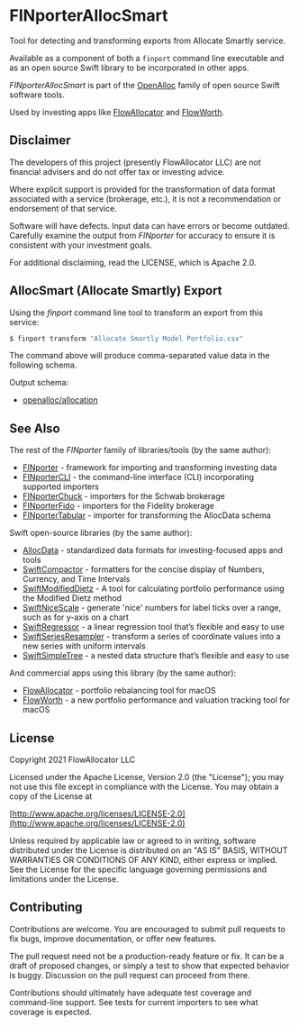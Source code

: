 # FINporterAllocSmart

Tool for detecting and transforming exports from Allocate Smartly service.

Available as a component of both a `finport` command line executable and as an open source Swift library to be incorporated in other apps.

_FINporterAllocSmart_ is part of the [OpenAlloc](https://github.com/openalloc) family of open source Swift software tools.

Used by investing apps like [FlowAllocator](https://flowallocator.app/FlowAllocator/index.html) and [FlowWorth](https://flowallocator.app/FlowWorth/index.html).

## Disclaimer

The developers of this project (presently FlowAllocator LLC) are not financial advisers and do not offer tax or investing advice. 

Where explicit support is provided for the transformation of data format associated with a service (brokerage, etc.), it is not a recommendation or endorsement of that service.

Software will have defects. Input data can have errors or become outdated. Carefully examine the output from _FINporter_ for accuracy to ensure it is consistent with your investment goals.

For additional disclaiming, read the LICENSE, which is Apache 2.0.

## AllocSmart (Allocate Smartly) Export

Using the _finport_ command line tool to transform an export from this service:

```bash
$ finport transform "Allocate Smartly Model Portfolio.csv"
```

The command above will produce comma-separated value data in the following schema.

Output schema: 
* [openalloc/allocation](https://github.com/openalloc/AllocData#mallocation)

## See Also

The rest of the _FINporter_ family of libraries/tools (by the same author):

* [FINporter](https://github.com/openalloc/FINporter) - framework for importing and transforming investing data
* [FINporterCLI](https://github.com/openalloc/FINporterCLI) - the command-line interface (CLI) incorporating supported importers
* [FINporterChuck](https://github.com/openalloc/FINporterChuck) - importers for the Schwab brokerage
* [FINporterFido](https://github.com/openalloc/FINporterFido) - importers for the Fidelity brokerage
* [FINporterTabular](https://github.com/openalloc/FINporterTabular) - importer for transforming the AllocData schema

Swift open-source libraries (by the same author):

* [AllocData](https://github.com/openalloc/AllocData) - standardized data formats for investing-focused apps and tools
* [SwiftCompactor](https://github.com/openalloc/SwiftCompactor) - formatters for the concise display of Numbers, Currency, and Time Intervals
* [SwiftModifiedDietz](https://github.com/openalloc/SwiftModifiedDietz) - A tool for calculating portfolio performance using the Modified Dietz method
* [SwiftNiceScale](https://github.com/openalloc/SwiftNiceScale) - generate 'nice' numbers for label ticks over a range, such as for y-axis on a chart
* [SwiftRegressor](https://github.com/openalloc/SwiftRegressor) - a linear regression tool that’s flexible and easy to use
* [SwiftSeriesResampler](https://github.com/openalloc/SwiftSeriesResampler) - transform a series of coordinate values into a new series with uniform intervals
* [SwiftSimpleTree](https://github.com/openalloc/SwiftSimpleTree) - a nested data structure that’s flexible and easy to use

And commercial apps using this library (by the same author):

* [FlowAllocator](https://flowallocator.app/FlowAllocator/index.html) - portfolio rebalancing tool for macOS
* [FlowWorth](https://flowallocator.app/FlowWorth/index.html) - a new portfolio performance and valuation tracking tool for macOS


## License

Copyright 2021 FlowAllocator LLC

Licensed under the Apache License, Version 2.0 (the "License"); you may not use this file except in compliance with the License. You may obtain a copy of the License at

[http://www.apache.org/licenses/LICENSE-2.0](http://www.apache.org/licenses/LICENSE-2.0)

Unless required by applicable law or agreed to in writing, software distributed under the License is distributed on an "AS IS" BASIS, WITHOUT WARRANTIES OR CONDITIONS OF ANY KIND, either express or implied. See the License for the specific language governing permissions and limitations under the License.

## Contributing

Contributions are welcome. You are encouraged to submit pull requests to fix bugs, improve documentation, or offer new features. 

The pull request need not be a production-ready feature or fix. It can be a draft of proposed changes, or simply a test to show that expected behavior is buggy. Discussion on the pull request can proceed from there.

Contributions should ultimately have adequate test coverage and command-line support. See tests for current importers to see what coverage is expected.






